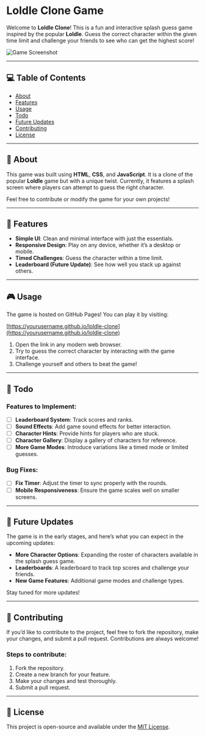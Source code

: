# Loldle Clone Game

Welcome to **Loldle Clone**! This is a fun and interactive splash guess game inspired by the popular **Loldle**. Guess the correct character within the given time limit and challenge your friends to see who can get the highest score!

![Game Screenshot](./assets/screenshot.png)

---

## 💻 Table of Contents

- [About](#about)
- [Features](#features)
- [Usage](#usage)
- [Todo](#todo)
- [Future Updates](#future-updates)
- [Contributing](#contributing)
- [License](#license)

---

## 📜 About

This game was built using **HTML**, **CSS**, and **JavaScript**. It is a clone of the popular **Loldle** game but with a unique twist. Currently, it features a splash screen where players can attempt to guess the right character.

Feel free to contribute or modify the game for your own projects!

---

## 🔧 Features

- **Simple UI**: Clean and minimal interface with just the essentials.
- **Responsive Design**: Play on any device, whether it’s a desktop or mobile.
- **Timed Challenges**: Guess the character within a time limit.
- **Leaderboard (Future Update)**: See how well you stack up against others.

---

## 🎮 Usage

The game is hosted on GitHub Pages! You can play it by visiting:

[https://yourusername.github.io/loldle-clone](https://yourusername.github.io/loldle-clone)

1. Open the link in any modern web browser.
2. Try to guess the correct character by interacting with the game interface.
3. Challenge yourself and others to beat the game!

---

## 📝 Todo

### Features to Implement:
- [ ] **Leaderboard System**: Track scores and ranks.
- [ ] **Sound Effects**: Add game sound effects for better interaction.
- [ ] **Character Hints**: Provide hints for players who are stuck.
- [ ] **Character Gallery**: Display a gallery of characters for reference.
- [ ] **More Game Modes**: Introduce variations like a timed mode or limited guesses.

### Bug Fixes:
- [ ] **Fix Timer**: Adjust the timer to sync properly with the rounds.
- [ ] **Mobile Responsiveness**: Ensure the game scales well on smaller screens.

---

## 🔄 Future Updates

The game is in the early stages, and here’s what you can expect in the upcoming updates:

- **More Character Options**: Expanding the roster of characters available in the splash guess game.
- **Leaderboards**: A leaderboard to track top scores and challenge your friends.
- **New Game Features**: Additional game modes and challenge types.

Stay tuned for more updates!

---

## 🤝 Contributing

If you’d like to contribute to the project, feel free to fork the repository, make your changes, and submit a pull request. Contributions are always welcome!

### Steps to contribute:
1. Fork the repository.
2. Create a new branch for your feature.
3. Make your changes and test thoroughly.
4. Submit a pull request.

---

## 📝 License

This project is open-source and available under the [MIT License](LICENSE).
